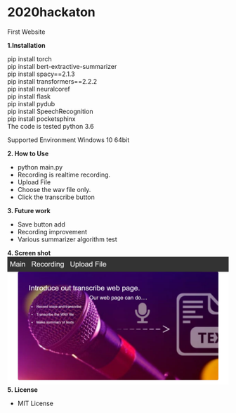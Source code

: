 # 2020hackaton

First Website

**1.Installation**

pip install torch  
pip install bert-extractive-summarizer  
pip install spacy==2.1.3  
pip install transformers==2.2.2  
pip install neuralcoref  
pip install flask  
pip install pydub  
pip install SpeechRecognition  
pip install pocketsphinx  
The code is tested python 3.6

Supported Environment
Windows 10 64bit

**2. How to Use**
* python main.py
* Recording is realtime recording.
* Upload File
* Choose the wav file only.  
* Click the transcribe button

**3. Future work**
* Save button add
* Recording improvement  
* Various summarizer algorithm test

**4. Screen shot**
![ex_screenshot](./Screenshot/mainpage.png)
**5. License**
* MIT License
  
